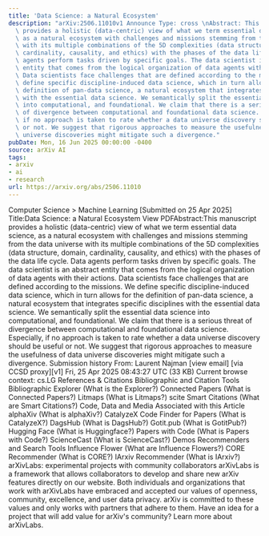 ```yaml
---
title: 'Data Science: a Natural Ecosystem'
description: "arXiv:2506.11010v1 Announce Type: cross \nAbstract: This manuscript\
  \ provides a holistic (data-centric) view of what we term essential data science,\
  \ as a natural ecosystem with challenges and missions stemming from the data universe\
  \ with its multiple combinations of the 5D complexities (data structure, domain,\
  \ cardinality, causality, and ethics) with the phases of the data life cycle. Data\
  \ agents perform tasks driven by specific goals. The data scientist is an abstract\
  \ entity that comes from the logical organization of data agents with their actions.\
  \ Data scientists face challenges that are defined according to the missions. We\
  \ define specific discipline-induced data science, which in turn allows for the\
  \ definition of pan-data science, a natural ecosystem that integrates specific disciplines\
  \ with the essential data science. We semantically split the essential data science\
  \ into computational, and foundational. We claim that there is a serious threat\
  \ of divergence between computational and foundational data science. Especially,\
  \ if no approach is taken to rate whether a data universe discovery should be useful\
  \ or not. We suggest that rigorous approaches to measure the usefulness of data\
  \ universe discoveries might mitigate such a divergence."
pubDate: Mon, 16 Jun 2025 00:00:00 -0400
source: arXiv AI
tags:
- arxiv
- ai
- research
url: https://arxiv.org/abs/2506.11010
---
```


Computer Science > Machine Learning
[Submitted on 25 Apr 2025]
Title:Data Science: a Natural Ecosystem
View PDFAbstract:This manuscript provides a holistic (data-centric) view of what we term essential data science, as a natural ecosystem with challenges and missions stemming from the data universe with its multiple combinations of the 5D complexities (data structure, domain, cardinality, causality, and ethics) with the phases of the data life cycle. Data agents perform tasks driven by specific goals. The data scientist is an abstract entity that comes from the logical organization of data agents with their actions. Data scientists face challenges that are defined according to the missions. We define specific discipline-induced data science, which in turn allows for the definition of pan-data science, a natural ecosystem that integrates specific disciplines with the essential data science. We semantically split the essential data science into computational, and foundational. We claim that there is a serious threat of divergence between computational and foundational data science. Especially, if no approach is taken to rate whether a data universe discovery should be useful or not. We suggest that rigorous approaches to measure the usefulness of data universe discoveries might mitigate such a divergence.
Submission history
From: Laurent Najman [view email] [via CCSD proxy][v1] Fri, 25 Apr 2025 08:43:27 UTC (33 KB)
Current browse context:
cs.LG
References & Citations
Bibliographic and Citation Tools
Bibliographic Explorer (What is the Explorer?)
Connected Papers (What is Connected Papers?)
Litmaps (What is Litmaps?)
scite Smart Citations (What are Smart Citations?)
Code, Data and Media Associated with this Article
alphaXiv (What is alphaXiv?)
CatalyzeX Code Finder for Papers (What is CatalyzeX?)
DagsHub (What is DagsHub?)
Gotit.pub (What is GotitPub?)
Hugging Face (What is Huggingface?)
Papers with Code (What is Papers with Code?)
ScienceCast (What is ScienceCast?)
Demos
Recommenders and Search Tools
Influence Flower (What are Influence Flowers?)
CORE Recommender (What is CORE?)
IArxiv Recommender
(What is IArxiv?)
arXivLabs: experimental projects with community collaborators
arXivLabs is a framework that allows collaborators to develop and share new arXiv features directly on our website.
Both individuals and organizations that work with arXivLabs have embraced and accepted our values of openness, community, excellence, and user data privacy. arXiv is committed to these values and only works with partners that adhere to them.
Have an idea for a project that will add value for arXiv's community? Learn more about arXivLabs.